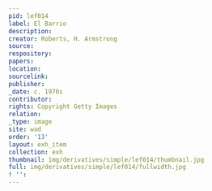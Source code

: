 ```yaml
---
pid: lef014
label: El Barrio
description:
creator: Roberts, H. Armstrong
source:
respository:
papers:
location:
sourcelink:
publisher:
_date: c. 1970s
contributor:
rights: Copyright Getty Images
relation:
_type: image
site: wad
order: '13'
layout: exh_item
collection: exh
thumbnail: img/derivatives/simple/lef014/thumbnail.jpg
full: img/derivatives/simple/lef014/fullwidth.jpg
! '':
---
```

